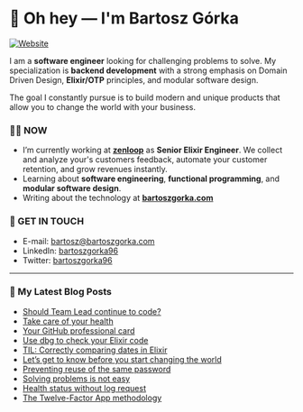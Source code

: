 # 👋 Oh hey — I'm Bartosz Górka

[![Website](https://img.shields.io/website?label=bartoszgorka.com&style=for-the-badge&url=https%3A%2F%2Fbartoszgorka.com)](https://bartoszgorka.com)

I am a **software engineer** looking for challenging problems to solve.
My specialization is **backend development** with a strong emphasis on Domain Driven Design, **Elixir/OTP** principles, and modular software design.

The goal I constantly pursue is to build modern and unique products that allow you to change the world with your business. 

### 👨‍💻 NOW

- I’m currently working at **[zenloop](https://zenloop.com/en)** as **Senior Elixir Engineer**.
  We collect and analyze your's customers feedback, automate your customer retention, and grow revenues instantly.
- Learning about **software engineering**, **functional programming**, and **modular software design**.
- Writing about the technology at **[bartoszgorka.com](https://bartoszgorka.com)**

### 📨 GET IN TOUCH

- E-mail: bartosz@bartoszgorka.com
- LinkedIn: [bartoszgorka96](https://www.linkedin.com/in/bartoszgorka96/)
- Twitter: [bartoszgorka96](https://twitter.com/BartoszGorka96)

----

### 📕 My Latest Blog Posts

<!-- BLOG-POST-LIST:START -->
- [Should Team Lead continue to code?](https://bartoszgorka.com/team-lead-continue-to-code)
- [Take care of your health](https://bartoszgorka.com/take-care-of-your-health)
- [Your GitHub professional card](https://bartoszgorka.com/your-github-professional-card)
- [Use dbg to check your Elixir code](https://bartoszgorka.com/use-dbg-to-check-your-elixir-code)
- [TIL: Correctly comparing dates in Elixir](https://bartoszgorka.com/comparing-dates-in-elixir)
- [Let’s get to know before you start changing the world](https://bartoszgorka.com/lets-get-to-know-before-you-start-changing-the-world)
- [Preventing reuse of the same password](https://bartoszgorka.com/preventing-reuse-of-the-same-password)
- [Solving problems is not easy](https://bartoszgorka.com/solving-problems-is-not-easy)
- [Health status without log request](https://bartoszgorka.com/health-status-without-log-request)
- [The Twelve-Factor App methodology](https://bartoszgorka.com/the-twelve-factor-app-methodology)
<!-- BLOG-POST-LIST:END -->

